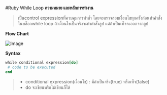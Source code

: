 #Ruby While Loop
**ความหมาย และหลักการทำงาน**

> เป็นcontrol expressionที่ควบคุมการทำซ้ำ โดยจะตรวจสอบเงื่อนไขทุกครั้งก่อนทำคำสั่งในบล็อกwhile loop ถ้าเงื่อนไขเป็นจริงจะทำคำสั่งลูป แต่ถ้าเป็นเท็จจะออกจากลูป

**Flow Chart**

![Image](https://github.com/user-attachments/assets/d1cd0950-c875-4667-bc9e-2a00c5aa98c1)

**Syntax**
``` ruby
while conditional expression[do]
 # code to be executed
end
```

>* conditional expression(เงื่อนไข) : มีค่าเป็นจริง(true) หรือเท็จ(false)
>* do จะเขียนหรือไม่เขียนก็ได้

